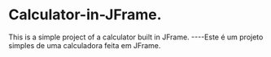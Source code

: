 # Calculator-in-JFrame.
This is a simple project of a calculator built in JFrame. ----Este é um projeto simples de uma calculadora feita em JFrame. 
